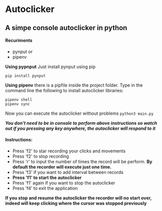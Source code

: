 # Autoclicker

## A simpe console autoclicker in python

#### Recuriments
- pynput or
- pipenv

**Using pypnput**
Just install pynput using pip
```
pip install pynput
```

**Using pipenv**
there is a pipfile inside the project folder. Type in the command line the following to install autoclicker libraries:
```
pipenv shell
pipenv sync
```
Now you can execute the autoclicker without problems
``` python3 main.py ```

***You don't need to be in console to perform above instructions so watch out if you pressing any key anywhere, the autoclicker will respond to it***


#### Instructions:
- Press 'f2' to star recording your clicks and movements
- Press 'f2' to stop recording
- Press 'r' to input the number of times the record will be perform. **By default the recorder will execute just one time.**
- Press 'f3' if you want to add interval between records
- **Press 'f1' to start the autoclicker**
- Press 'f1' again if you want to stop the autoclicker
- Press 'f4' to exit the application

**If you stop and resume the autoclicker the recorder will no start over, indeed will keep clicking where the cursor was stopped previously**
